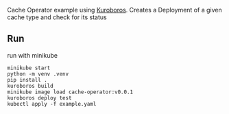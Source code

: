 Cache Operator example using [Kuroboros](https://github.com/jedwards94/kuroboros).
Creates a Deployment of a given cache type and check for its status
## Run
run with minikube
```
minikube start
python -m venv .venv
pip install .
kuroboros build
minikube image load cache-operator:v0.0.1
kuroboros deploy test
kubectl apply -f example.yaml
```